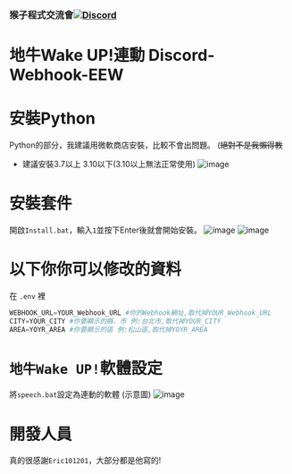 ### 猴子程式交流會[![Discord](https://discord.com/api/guilds/808241076657717268/widget.png)](https://discord.gg/rCZeuaucjf)
# 地牛Wake UP!連動 Discord-Webhook-EEW

# 安裝Python
Python的部分，我建議用微軟商店安裝，比較不會出問題。 (~~絕對不是我懶得教~~
* 建議安裝3.7以上 3.10以下(3.10以上無法正常使用)
![image](https://cdn.discordapp.com/attachments/829731415435903018/902558511806943252/unknown.png)
# 安裝套件
開啟`Install.bat`，輸入`1`並按下Enter後就會開始安裝。
![image](https://cdn.discordapp.com/attachments/829731415435903018/902556564878164059/unknown.png)
![image](https://cdn.discordapp.com/attachments/829731415435903018/909467601082646548/unknown.png)

# 以下你你可以修改的資料
在 `.env` 裡
```py
WEBHOOK_URL=YOUR_Webhook_URL #你的Webhook網址,取代掉YOUR_Webhook_URL
CITY=YOUR_CITY #你要顯示的縣、市 例:台北市,取代掉YOUR_CITY
AREA=YOYR_AREA #你要顯示的區 例:松山區,取代掉YOYR_AREA
```
# `地牛Wake UP!`軟體設定
將`speech.bat`設定為連動的軟體 (示意圖)
![image](https://cdn.discordapp.com/attachments/829731415435903018/902568066133680158/2021-10-26_224139.png)

# 開發人員
真的很感謝`Eric101201`，大部分都是他寫的!
